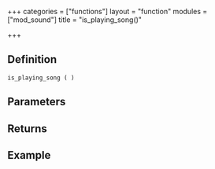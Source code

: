 +++
categories = ["functions"]
layout = "function"
modules = ["mod_sound"]
title = "is_playing_song()"

+++

## Definition

    is_playing_song ( )

## Parameters

## Returns

## Example
